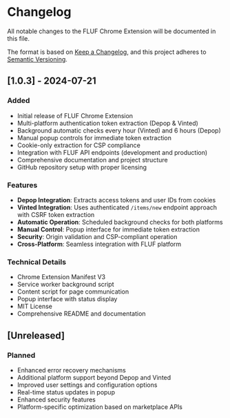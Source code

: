 # Changelog

All notable changes to the FLUF Chrome Extension will be documented in this file.

The format is based on [Keep a Changelog](https://keepachangelog.com/en/1.0.0/),
and this project adheres to [Semantic Versioning](https://semver.org/spec/v2.0.0.html).

## [1.0.3] - 2024-07-21

### Added
- Initial release of FLUF Chrome Extension
- Multi-platform authentication token extraction (Depop & Vinted)
- Background automatic checks every hour (Vinted) and 6 hours (Depop)
- Manual popup controls for immediate token extraction
- Cookie-only extraction for CSP compliance
- Integration with FLUF API endpoints (development and production)
- Comprehensive documentation and project structure
- GitHub repository setup with proper licensing

### Features
- **Depop Integration**: Extracts access tokens and user IDs from cookies
- **Vinted Integration**: Uses authenticated `/items/new` endpoint approach with CSRF token extraction
- **Automatic Operation**: Scheduled background checks for both platforms
- **Manual Control**: Popup interface for immediate token extraction
- **Security**: Origin validation and CSP-compliant operation
- **Cross-Platform**: Seamless integration with FLUF platform

### Technical Details
- Chrome Extension Manifest V3
- Service worker background script
- Content script for page communication
- Popup interface with status display
- MIT License
- Comprehensive README and documentation

## [Unreleased]

### Planned
- Enhanced error recovery mechanisms
- Additional platform support beyond Depop and Vinted
- Improved user settings and configuration options
- Real-time status updates in popup
- Enhanced security features
- Platform-specific optimization based on marketplace APIs 